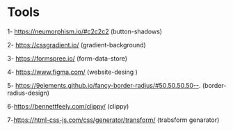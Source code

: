 # Tools

1- https://neumorphism.io/#c2c2c2   (button-shadows)

2- https://cssgradient.io/   (gradient-background) 

3- https://formspree.io/   (form-data-store)

4- https://www.figma.com/  (website-desing ) 

5- https://9elements.github.io/fancy-border-radius/#50.50.50.50--. (border-radius-design)

6-https://bennettfeely.com/clippy/  (clippy)

7-https://html-css-js.com/css/generator/transform/ (trabsform genarator)
